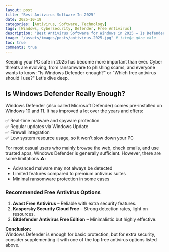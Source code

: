 ```yaml
---
layout: post
title: "Best Antivirus Software In 2025"
date: 2025-10-19
categories: [Antivirus, Software, Technology]
tags: [Windows, Cybersecurity, Defender, Free Antivirus]
description: "Best Antivirus Software for Windows in 2025 — Is Defender Enough?"
image: "/assets/images/posts/antivirus-2025.jpg" # isteğe göre ekle
toc: true
comments: true
---
```


Keeping your PC safe in 2025 has become more important than ever. Cyber threats are evolving, from ransomware to phishing scams, and everyone wants to know: "Is Windows Defender enough?" or "Which free antivirus should I use?" Let's dive deep.

## Is Windows Defender Really Enough?

Windows Defender (also called Microsoft Defender) comes pre-installed on Windows 10 and 11. It has improved a lot over the years and offers:

✅ Real-time malware and spyware protection  
✅ Regular updates via Windows Update  
✅ Firewall integration  
✅ Low system resource usage, so it won’t slow down your PC  

For most casual users who mainly browse the web, check emails, and use trusted apps, Windows Defender is generally sufficient. However, there are some limitations ⚠️:

- Advanced malware may not always be detected
- Limited features compared to premium antivirus suites
- Minimal ransomware protection in some cases

### Recommended Free Antivirus Options

1. **Avast Free Antivirus** – Reliable with extra security features.  
2. **Kaspersky Security Cloud Free** – Strong detection rates, light on resources.  
3. **Bitdefender Antivirus Free Edition** – Minimalistic but highly effective.  

**Conclusion:**  
Windows Defender is enough for basic protection, but for extra security, consider supplementing it with one of the top free antivirus options listed above.

